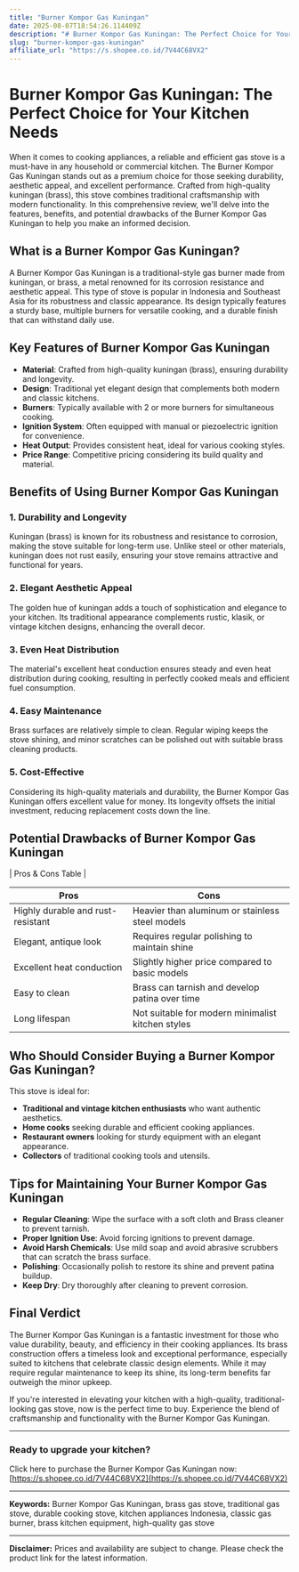 ```yaml
---
title: "Burner Kompor Gas Kuningan"
date: 2025-08-07T18:54:26.114409Z
description: "# Burner Kompor Gas Kuningan: The Perfect Choice for Your Kitchen Needs..."
slug: "burner-kompor-gas-kuningan"
affiliate_url: "https://s.shopee.co.id/7V44C68VX2"
---
```

# Burner Kompor Gas Kuningan: The Perfect Choice for Your Kitchen Needs

When it comes to cooking appliances, a reliable and efficient gas stove is a must-have in any household or commercial kitchen. The Burner Kompor Gas Kuningan stands out as a premium choice for those seeking durability, aesthetic appeal, and excellent performance. Crafted from high-quality kuningan (brass), this stove combines traditional craftsmanship with modern functionality. In this comprehensive review, we'll delve into the features, benefits, and potential drawbacks of the Burner Kompor Gas Kuningan to help you make an informed decision.

## What is a Burner Kompor Gas Kuningan?

A Burner Kompor Gas Kuningan is a traditional-style gas burner made from kuningan, or brass, a metal renowned for its corrosion resistance and aesthetic appeal. This type of stove is popular in Indonesia and Southeast Asia for its robustness and classic appearance. Its design typically features a sturdy base, multiple burners for versatile cooking, and a durable finish that can withstand daily use.

## Key Features of Burner Kompor Gas Kuningan

- **Material**: Crafted from high-quality kuningan (brass), ensuring durability and longevity.
- **Design**: Traditional yet elegant design that complements both modern and classic kitchens.
- **Burners**: Typically available with 2 or more burners for simultaneous cooking.
- **Ignition System**: Often equipped with manual or piezoelectric ignition for convenience.
- **Heat Output**: Provides consistent heat, ideal for various cooking styles.
- **Price Range**: Competitive pricing considering its build quality and material.

## Benefits of Using Burner Kompor Gas Kuningan

### 1. Durability and Longevity

Kuningan (brass) is known for its robustness and resistance to corrosion, making the stove suitable for long-term use. Unlike steel or other materials, kuningan does not rust easily, ensuring your stove remains attractive and functional for years.

### 2. Elegant Aesthetic Appeal

The golden hue of kuningan adds a touch of sophistication and elegance to your kitchen. Its traditional appearance complements rustic, klasik, or vintage kitchen designs, enhancing the overall decor.

### 3. Even Heat Distribution

The material's excellent heat conduction ensures steady and even heat distribution during cooking, resulting in perfectly cooked meals and efficient fuel consumption.

### 4. Easy Maintenance

Brass surfaces are relatively simple to clean. Regular wiping keeps the stove shining, and minor scratches can be polished out with suitable brass cleaning products.

### 5. Cost-Effective

Considering its high-quality materials and durability, the Burner Kompor Gas Kuningan offers excellent value for money. Its longevity offsets the initial investment, reducing replacement costs down the line.

## Potential Drawbacks of Burner Kompor Gas Kuningan

| Pros & Cons Table |

| Pros | Cons |
|-----------------------------|-------------------------------------------------|
| Highly durable and rust-resistant | Heavier than aluminum or stainless steel models |
| Elegant, antique look | Requires regular polishing to maintain shine |
| Excellent heat conduction | Slightly higher price compared to basic models |
| Easy to clean | Brass can tarnish and develop patina over time |
| Long lifespan | Not suitable for modern minimalist kitchen styles |

## Who Should Consider Buying a Burner Kompor Gas Kuningan?

This stove is ideal for:

- **Traditional and vintage kitchen enthusiasts** who want authentic aesthetics.
- **Home cooks** seeking durable and efficient cooking appliances.
- **Restaurant owners** looking for sturdy equipment with an elegant appearance.
- **Collectors** of traditional cooking tools and utensils.

## Tips for Maintaining Your Burner Kompor Gas Kuningan

- **Regular Cleaning**: Wipe the surface with a soft cloth and Brass cleaner to prevent tarnish.
- **Proper Ignition Use**: Avoid forcing ignitions to prevent damage.
- **Avoid Harsh Chemicals**: Use mild soap and avoid abrasive scrubbers that can scratch the brass surface.
- **Polishing**: Occasionally polish to restore its shine and prevent patina buildup.
- **Keep Dry**: Dry thoroughly after cleaning to prevent corrosion.

## Final Verdict

The Burner Kompor Gas Kuningan is a fantastic investment for those who value durability, beauty, and efficiency in their cooking appliances. Its brass construction offers a timeless look and exceptional performance, especially suited to kitchens that celebrate classic design elements. While it may require regular maintenance to keep its shine, its long-term benefits far outweigh the minor upkeep.

If you're interested in elevating your kitchen with a high-quality, traditional-looking gas stove, now is the perfect time to buy. Experience the blend of craftsmanship and functionality with the Burner Kompor Gas Kuningan.

---

### Ready to upgrade your kitchen?  
Click here to purchase the Burner Kompor Gas Kuningan now: [https://s.shopee.co.id/7V44C68VX2](https://s.shopee.co.id/7V44C68VX2)

---

**Keywords:** Burner Kompor Gas Kuningan, brass gas stove, traditional gas stove, durable cooking stove, kitchen appliances Indonesia, classic gas burner, brass kitchen equipment, high-quality gas stove

---

**Disclaimer:** Prices and availability are subject to change. Please check the product link for the latest information.